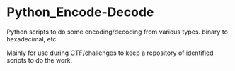 # Python_Encode-Decode
Python scripts to do some encoding/decoding from various types. binary to hexadecimal, etc.

Mainly for use during CTF/challenges to keep a repository of identified scripts to do the work.
